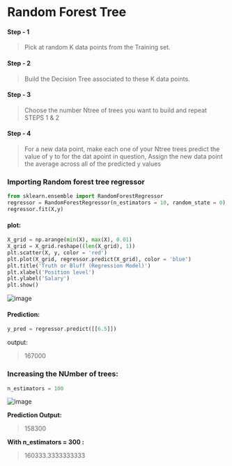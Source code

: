 # Random Forest Tree


####  Step - 1
> Pick at random K data points from the Training set.
####  Step - 2
> Build the Decision Tree associated to these K data points.
####  Step - 3
> Choose the number Ntree of trees you want to build and repeat STEPS 1 & 2
####  Step - 4
> For a new data point, make each one of your Ntree trees predict the value of y to for the dat apoint in question,
> Assign the new data point the average across all of the predicted y values

### Importing Random forest tree regressor
```python
from sklearn.ensemble import RandomForestRegressor
regressor = RandomForestRegressor(n_estimators = 10, random_state = 0)
regressor.fit(X,y)
```
#### plot:
```python
X_grid = np.arange(min(X), max(X), 0.01)
X_grid = X_grid.reshape((len(X_grid), 1))
plt.scatter(X, y, color = 'red')
plt.plot(X_grid, regressor.predict(X_grid), color = 'blue')
plt.title('Truth or Bluff (Regression Model)')
plt.xlabel('Position level')
plt.ylabel('Salary')
plt.show()
```
![image](https://user-images.githubusercontent.com/54764108/165117168-1eaefacd-9e25-472d-ab4d-4cd6cc3ea258.png)


#### Prediction:
```python
y_pred = regressor.predict([[6.5]])
```
output:
> 167000

### Increasing the NUmber of trees:
```python
n_estimators = 100
```
![image](https://user-images.githubusercontent.com/54764108/165117291-26b3ca47-0b4e-4311-9bcf-388ae0b21be1.png)

**Prediction Output:**
> 158300

**With n_estimators = 300 :**
> 160333.3333333333

